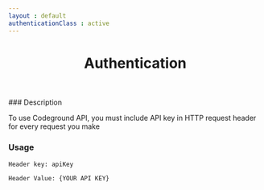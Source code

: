```yaml
---
layout : default
authenticationClass : active
---
```


<center><h1> Authentication </h1></center>
<br>
<br>
### Description

To use Codeground API, you must include API key in HTTP request header for every request you make

### Usage
 ```
 Header key: apiKey
 
 Header Value: {YOUR API KEY}
 ```
